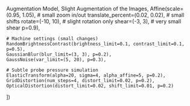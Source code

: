 Augmentation Model, Slight Augmentation of the Images, Affine(scale=(0.95, 1.05),       # small zoom in/out
           translate_percent=(0.02, 0.02),  # small shifts
           rotate=(-10, 10),         # slight rotation only
           shear=(-3, 3),            # very small shear
           p=0.9),
    
    # Machine settings (small changes)
    RandomBrightnessContrast(brightness_limit=0.1, contrast_limit=0.1, p=0.5),
    GaussianBlur(blur_limit=(3, 3), p=0.2),
    GaussNoise(var_limit=(5, 20), p=0.3),
    
    # Subtle probe pressure simulation
    ElasticTransform(alpha=20, sigma=4, alpha_affine=5, p=0.2),
    GridDistortion(num_steps=4, distort_limit=0.02, p=0.2),
    OpticalDistortion(distort_limit=0.02, shift_limit=0.01, p=0.2)
]) 
